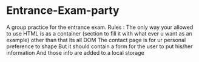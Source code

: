 # Entrance-Exam-party
A group practice for the entrance exam. Rules : The only way your allowed to use HTML is as a container (section to fill it with what ever u want as an example) other than that its all DOM The contact page is for ur personal preference to shape But it should contain a form for the user to put his/her information And those info are added to a local storage
